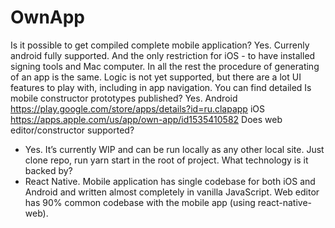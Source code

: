 # OwnApp
Is it possible to get compiled complete mobile application?
Yes. Currenly android fully supported. And the only restriction for iOS - to have
﻿installed signing tools and Mac computer. In all the rest the procedure of generating of an app is the same.
﻿﻿Logic is not yet supported, but there are a lot UI features to play with, including in app navigation.
﻿You can find detailed 
Is mobile constructor prototypes published?
Yes.
﻿Android https://play.google.com/store/apps/details?id=ru.clapapp
﻿iOS https://apps.apple.com/us/app/own-app/id1535410582
Does web editor/constructor supported?
-	Yes. It’s currently WIP and can be run locally as any other local site. Just clone repo, run yarn start in the root of project.
What technology is it backed by?
-	React Native. Mobile application has single codebase for both iOS and Android and written almost completely in vanilla JavaScript. Web editor has 90% common codebase
	with the mobile app (using react-native-web).
